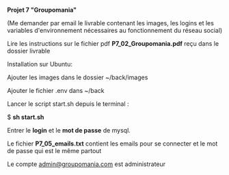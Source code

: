 **Projet 7 "Groupomania"**

(Me demander par email le livrable contenant les images, les logins et les variables d'environnement nécessaires au fonctionnement du réseau social)

Lire les instructions sur le fichier pdf **P7_02_Groupomania.pdf** reçu dans le dossier livrable

Installation sur Ubuntu:

Ajouter les images dans le dossier ~/back/images

Ajouter le fichier .env dans ~/back

Lancer le script start.sh depuis le terminal :

$ **sh start.sh**

Entrer le **login** et le **mot de passe** de mysql.

Le fichier **P7_05_emails.txt** contient les emails pour se connecter et le mot de passe qui est le même partout

Le compte admin@groupomania.com est administrateur
